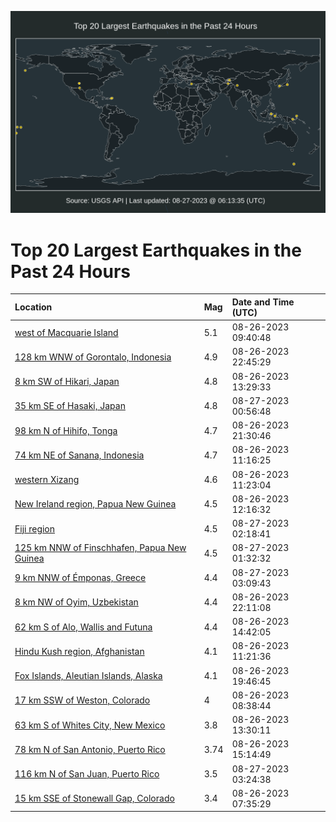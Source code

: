 ![Map](./map.png)

# Top 20 Largest Earthquakes in the Past 24 Hours

| Location | Mag | Date and Time (UTC) |
|:---|:---|:---|
| [west of Macquarie Island](https://earthquake.usgs.gov/earthquakes/eventpage/us7000kr5r) | 5.1 | 08-26-2023 09:40:48 |
| [128 km WNW of Gorontalo, Indonesia](https://earthquake.usgs.gov/earthquakes/eventpage/us7000kr8m) | 4.9 | 08-26-2023 22:45:29 |
| [8 km SW of Hikari, Japan](https://earthquake.usgs.gov/earthquakes/eventpage/us7000kr6n) | 4.8 | 08-26-2023 13:29:33 |
| [35 km SE of Hasaki, Japan](https://earthquake.usgs.gov/earthquakes/eventpage/us7000kr99) | 4.8 | 08-27-2023 00:56:48 |
| [98 km N of Hihifo, Tonga](https://earthquake.usgs.gov/earthquakes/eventpage/us7000kr8d) | 4.7 | 08-26-2023 21:30:46 |
| [74 km NE of Sanana, Indonesia](https://earthquake.usgs.gov/earthquakes/eventpage/us7000kr5y) | 4.7 | 08-26-2023 11:16:25 |
| [western Xizang](https://earthquake.usgs.gov/earthquakes/eventpage/us7000kr64) | 4.6 | 08-26-2023 11:23:04 |
| [New Ireland region, Papua New Guinea](https://earthquake.usgs.gov/earthquakes/eventpage/us7000kr67) | 4.5 | 08-26-2023 12:16:32 |
| [Fiji region](https://earthquake.usgs.gov/earthquakes/eventpage/us7000kr9j) | 4.5 | 08-27-2023 02:18:41 |
| [125 km NNW of Finschhafen, Papua New Guinea](https://earthquake.usgs.gov/earthquakes/eventpage/us7000kr9b) | 4.5 | 08-27-2023 01:32:32 |
| [9 km NNW of Émponas, Greece](https://earthquake.usgs.gov/earthquakes/eventpage/us7000kr9m) | 4.4 | 08-27-2023 03:09:43 |
| [8 km NW of Oyim, Uzbekistan](https://earthquake.usgs.gov/earthquakes/eventpage/us7000kr8h) | 4.4 | 08-26-2023 22:11:08 |
| [62 km S of Alo, Wallis and Futuna](https://earthquake.usgs.gov/earthquakes/eventpage/us7000kr6z) | 4.4 | 08-26-2023 14:42:05 |
| [Hindu Kush region, Afghanistan](https://earthquake.usgs.gov/earthquakes/eventpage/us7000kr5z) | 4.1 | 08-26-2023 11:21:36 |
| [Fox Islands, Aleutian Islands, Alaska](https://earthquake.usgs.gov/earthquakes/eventpage/us7000kr82) | 4.1 | 08-26-2023 19:46:45 |
| [17 km SSW of Weston, Colorado](https://earthquake.usgs.gov/earthquakes/eventpage/us7000kr5e) | 4 | 08-26-2023 08:38:44 |
| [63 km S of Whites City, New Mexico](https://earthquake.usgs.gov/earthquakes/eventpage/tx2023qsaz) | 3.8 | 08-26-2023 13:30:11 |
| [78 km N of San Antonio, Puerto Rico](https://earthquake.usgs.gov/earthquakes/eventpage/pr2023238000) | 3.74 | 08-26-2023 15:14:49 |
| [116 km N of San Juan, Puerto Rico](https://earthquake.usgs.gov/earthquakes/eventpage/pr2023239000) | 3.5 | 08-27-2023 03:24:38 |
| [15 km SSE of Stonewall Gap, Colorado](https://earthquake.usgs.gov/earthquakes/eventpage/us7000kr51) | 3.4 | 08-26-2023 07:35:29 |

